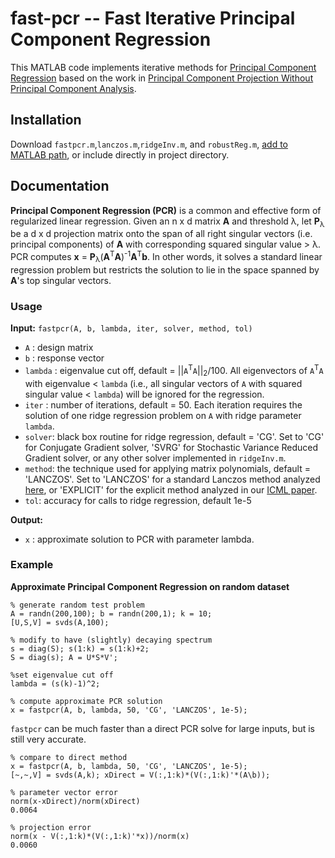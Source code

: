 # fast-pcr -- Fast Iterative Principal Component Regression

This MATLAB code implements iterative methods for [Principal Component Regression](https://en.wikipedia.org/wiki/Principal_component_regression) based on the work in [Principal Component Projection Without Principal Component Analysis](http://proceedings.mlr.press/v48/frostig16.html).

## Installation

Download `fastpcr.m`,`lanczos.m`,`ridgeInv.m`, and `robustReg.m`, [add to MATLAB path](https://www.mathworks.com/help/matlab/ref/addpath.html), or include directly in project directory.

## Documentation

**Principal Component Regression (PCR)** is a common and effective form of regularized linear regression. Given an n x d matrix **A** and threshold &lambda;, let **P**<sub>&lambda;</sub> be a d x d projection matrix onto the span of all right singular vectors (i.e. principal components) of **A** with corresponding squared singular value > &lambda;.  PCR computes **x** = **P**<sub>&lambda;</sub>(**A**<sup>T</sup>**A**)<sup>-1</sup>**A**<sup>T</sup>**b**. In other words, it solves a standard linear regression problem but restricts the solution to lie in the space spanned by **A**'s top singular vectors.

### Usage

**Input:**
`fastpcr(A, b, lambda, iter, solver, method, tol)`

- `A` : design matrix
-  `b` : response vector
- `lambda` : eigenvalue cut off, default = ||`A`<sup>T</sup>`A`||<sub>2</sub>/100. All eigenvectors of `A`<sup>T</sup>`A` with eigenvalue < `lambda` (i.e., all singular vectors of `A` with squared singular value < `lambda`) will be ignored for the regression.
- `iter` : number of iterations, default = 50. Each iteration requires the solution of one ridge regression problem on `A` with ridge parameter `lambda`.
- `solver`: black box routine for ridge regression, default = 'CG'. Set to 'CG' for Conjugate Gradient solver, 'SVRG' for Stochastic Variance Reduced Gradient solver, or any other solver implemented in `ridgeInv.m`.
- `method`: the technique used for applying matrix polynomials, default = 'LANCZOS'. Set to 'LANCZOS' for a standard Lanczos method analyzed [here](https://arxiv.org/abs/1708.07788), or 'EXPLICIT' for the explicit method analyzed in our [ICML paper](http://proceedings.mlr.press/v48/frostig16.html).
- `tol`: accuracy for calls to ridge regression, default 1e-5

**Output:**

- `x` : approximate solution to PCR with parameter lambda.

### Example

**Approximate Principal Component Regression on random dataset**

```
% generate random test problem
A = randn(200,100); b = randn(200,1); k = 10;
[U,S,V] = svds(A,100);

% modify to have (slightly) decaying spectrum
s = diag(S); s(1:k) = s(1:k)+2;
S = diag(s); A = U*S*V';

%set eigenvalue cut off
lambda = (s(k)-1)^2;

% compute approximate PCR solution
x = fastpcr(A, b, lambda, 50, 'CG', 'LANCZOS', 1e-5);
```

`fastpcr` can be much faster than a direct PCR solve for large inputs, but is still very accurate.

```
% compare to direct method
x = fastpcr(A, b, lambda, 50, 'CG', 'LANCZOS', 1e-5);
[~,~,V] = svds(A,k); xDirect = V(:,1:k)*(V(:,1:k)'*(A\b));

% parameter vector error
norm(x-xDirect)/norm(xDirect)
0.0064

% projection error
norm(x - V(:,1:k)*(V(:,1:k)'*x))/norm(x)
0.0060
````